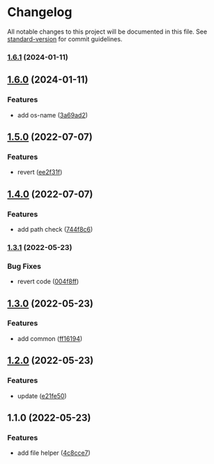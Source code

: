 # Changelog

All notable changes to this project will be documented in this file. See [standard-version](https://github.com/conventional-changelog/standard-version) for commit guidelines.

### [1.6.1](https://github.com/xucongli1989/x-js-server/compare/v1.6.0...v1.6.1) (2024-01-11)

## [1.6.0](https://github.com/xucongli1989/x-js-server/compare/v1.5.0...v1.6.0) (2024-01-11)


### Features

* add os-name ([3a69ad2](https://github.com/xucongli1989/x-js-server/commit/3a69ad2de60a61b29011ec361c19b598e8332bc4))

## [1.5.0](https://github.com/xucongli1989/x-js-server/compare/v1.4.0...v1.5.0) (2022-07-07)


### Features

* revert ([ee2f31f](https://github.com/xucongli1989/x-js-server/commit/ee2f31f644bd6104f43870f550ddd2e83182274a))

## [1.4.0](https://github.com/xucongli1989/x-js-server/compare/v1.3.1...v1.4.0) (2022-07-07)


### Features

* add path check ([744f8c6](https://github.com/xucongli1989/x-js-server/commit/744f8c63411a34e86002b9ef24593caf936ce82b))

### [1.3.1](https://github.com/xucongli1989/x-js-server/compare/v1.3.0...v1.3.1) (2022-05-23)


### Bug Fixes

* revert code ([004f8ff](https://github.com/xucongli1989/x-js-server/commit/004f8ffccedd6401b2898b0c17e32e6d73d4d3f7))

## [1.3.0](https://github.com/xucongli1989/x-js-server/compare/v1.2.0...v1.3.0) (2022-05-23)


### Features

* add common ([ff16194](https://github.com/xucongli1989/x-js-server/commit/ff1619442d52ab989d62aceac26ecf9a868d0bdc))

## [1.2.0](https://github.com/xucongli1989/x-js-server/compare/v1.1.0...v1.2.0) (2022-05-23)


### Features

* update ([e21fe50](https://github.com/xucongli1989/x-js-server/commit/e21fe50007d1b36ea4abebc3d854e10dd9e91bd1))

## 1.1.0 (2022-05-23)


### Features

* add file helper ([4c8cce7](https://github.com/xucongli1989/x-js-server/commit/4c8cce7e40b535c4974201bc9be7c12bb7a615fb))
